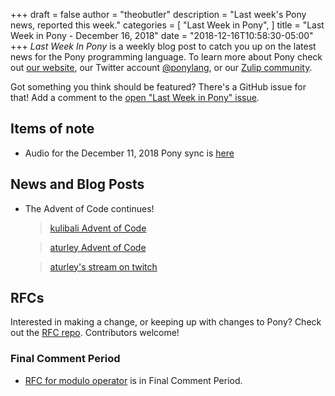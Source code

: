 +++
draft = false
author = "theobutler"
description = "Last week's Pony news, reported this week."
categories = [
    "Last Week in Pony",
]
title = "Last Week in Pony - December 16, 2018"
date = "2018-12-16T10:58:30-05:00"
+++
_Last Week In Pony_ is a weekly blog post to catch you up on the latest news for the Pony programming language. To learn more about Pony check out [our website](https://ponylang.io), our Twitter account [@ponylang](https://twitter.com/ponylang), or our [Zulip community](https://ponylang.zulipchat.com).

Got something you think should be featured? There's a GitHub issue for that! Add a comment to the [open "Last Week in Pony" issue](https://github.com/ponylang/ponylang.github.io/issues?q=is%3Aissue+is%3Aopen+label%3Alast-week-in-pony).
<!--more-->


## Items of note

- Audio for the December 11, 2018 Pony sync is [here](https://pony.groups.io/g/dev/files/Pony%20Sync/2018_12_11/pony_sync_december_11_2018.m4a)

## News and Blog Posts

- The Advent of Code continues!

  > [kulibali Advent of Code](https://github.com/kulibali/advent_of_code_2018)

  > [aturley Advent of Code](https://github.com/aturley/advent-of-code-2018)

  > [aturley's stream on twitch](https://www.twitch.tv/aturls)

## RFCs

Interested in making a change, or keeping up with changes to Pony? Check out the [RFC repo](https://github.com/ponylang/rfcs). Contributors welcome!

### Final Comment Period

- [RFC for modulo operator](https://github.com/ponylang/rfcs/pull/135) is in Final Comment Period.
